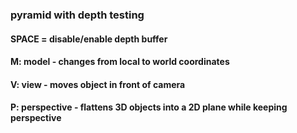 ### pyramid with depth testing

#### SPACE = disable/enable depth buffer


#### M: model          - changes from local to world coordinates
#### V: view           - moves object in front of camera
#### P: perspective    - flattens 3D objects into a 2D plane while keeping perspective
